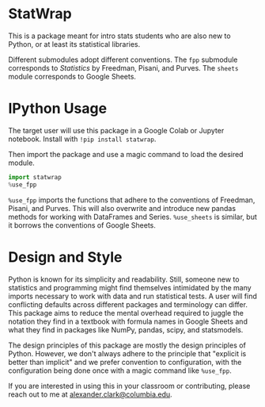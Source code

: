 # StatWrap

This is a package meant for intro stats students who are also new to Python, or at least its statistical libraries.

Different submodules adopt different conventions. The `fpp` submodule corresponds to *Statistics* by Freedman, Pisani, and Purves. The `sheets` module corresponds to Google Sheets.

# IPython Usage

The target user will use this package in a Google Colab or Jupyter notebook. Install with `!pip install statwrap`.

Then import the package and use a magic command to load the desired module. 
```python
import statwrap
%use_fpp
```
`%use_fpp` imports the functions that adhere to the conventions of Freedman, Pisani, and Purves. This will also overwrite and introduce new pandas methods for working with DataFrames and Series. `%use_sheets` is similar, but it borrows the conventions of Google Sheets.

# Design and Style 

Python is known for its simplicity and readability. Still, someone new to statistics and programming might find themselves intimidated by the many imports necessary to work with data and run statistical tests. A user will find conflicting defaults across different packages and terminology can differ. This package aims to reduce the mental overhead required to juggle the notation they find in a textbook with formula names in Google Sheets and what they find in packages like NumPy, pandas, scipy, and statsmodels. 

The design principles of this package are mostly the design principles of Python. However, we don't always adhere to the principle that "explicit is better than implicit" and we prefer convention to configuration, with the configuration being done once with a magic command like `%use_fpp`. 




If you are interested in using this in your classroom or contributing, please reach out to me at alexander.clark@columbia.edu. 